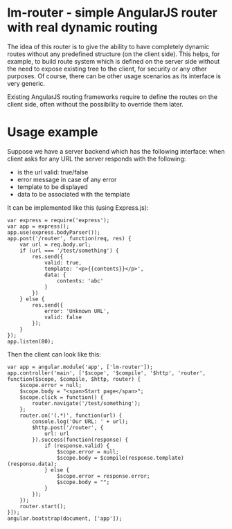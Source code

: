 # lm-router - simple AngularJS router with real dynamic routing

The idea of this router is to give the ability to have completely dynamic routes without any predefined structure (on the client side). This helps, for example, to build route system which is defined on the server side without the need to expose existing tree to the client, for security or any other purposes. Of course, there can be other usage scenarios as its interface is very generic.

Existing AngularJS routing frameworks require to define the routes on the client side, often without the possibility to override them later.

# Usage example

Suppose we have a server backend which has the following interface: when client asks for any URL the server responds with the following:
- is the url valid: true/false
- error message in case of any error
- template to be displayed
- data to be associated with the template

It can be implemented like this (using Express.js):

    var express = require('express');
    var app = express();
    app.use(express.bodyParser());
    app.post('/router', function(req, res) {
        var url = req.body.url;
        if (url === '/test/something') {
            res.send({
                valid: true,
                template: '<p>{{contents}}</p>',
                data: {
                    contents: 'abc'
                }
            })
        } else {
            res.send({
                error: 'Unknown URL',
                valid: false
            });
        }
    });
    app.listen(80);

Then the client can look like this:

    var app = angular.module('app', ['lm-router']);
    app.controller('main', ['$scope', '$compile', '$http', 'router', function($scope, $compile, $http, router) {
        $scope.error = null;
        $scope.body = "<span>Start page</span>";
        $scope.click = function() {
            router.navigate('/test/something');
        };
        router.on('(.*)', function(url) {
            console.log('Our URL: ' + url);
            $http.post('/router', {
                url: url
            }).success(function(response) {
                if (response.valid) {
                    $scope.error = null;
                    $scope.body = $compile(response.template)(response.data);
                } else {
                    $scope.error = response.error;
                    $scope.body = "";
                }
            });
        });
        router.start();
    }]);
    angular.bootstrap(document, ['app']);
